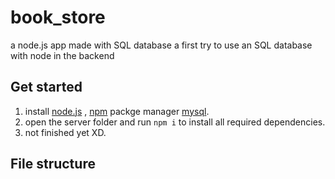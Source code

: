 # book_store
a node.js app made with SQL database
a first try to use an SQL database with node in the backend
## Get started

1. install [node.js]("https://nodejs.org/en/") , [npm]("https://www.npmjs.com/") packge manager [mysql]("https://www.mysql.com/").
2. open the server folder and run ``` npm i ``` to install all required dependencies.
3.  not finished yet XD.

## File structure
